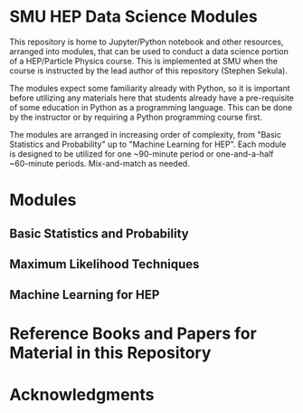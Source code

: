 # SMU HEP Data Science Modules

This repository is home to Jupyter/Python notebook and other resources, arranged into modules, that can be used to conduct a data science portion of a HEP/Particle Physics course. This is implemented at SMU when the course is instructed by the lead author of this repository (Stephen Sekula).

The modules expect some familiarity already with Python, so it is important before utilizing any materials here that students already have a pre-requisite of some education in Python as a programming language. This can be done by the instructor or by requiring a Python programming course first.

The modules are arranged in increasing order of complexity, from "Basic Statistics and Probability" up to "Machine Learning for HEP". Each module is designed to be utilized for one ~90-minute period or one-and-a-half ~60-minute periods. Mix-and-match as needed.

# Modules

## Basic Statistics and Probability

## Maximum Likelihood Techniques

## Machine Learning for HEP

# Reference Books and Papers for Material in this Repository

# Acknowledgments
